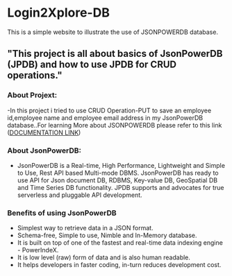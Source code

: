 # Login2Xplore-DB
This is a simple website to illustrate the use of JSONPOWERDB  database.

## "This project is all about basics of JsonPowerDB (JPDB) and how to use JPDB for CRUD operations."

### About Projext:

-In this project i tried to use CRUD Operation-PUT to save an employee id,employee name and employee email address in my JsonPowerDB database..For learning More about JSONPOWERDB  please refer to this link ([DOCUMENTATION LINK](http://login2explore.com/jpdb/docs.html)) 

### About JsonPowerDB:

- JsonPowerDB is a Real-time, High Performance, Lightweight and Simple to Use, Rest API based Multi-mode DBMS. JsonPowerDB has ready to use API for Json document DB, RDBMS, Key-value DB, GeoSpatial DB and Time Series DB functionality. JPDB supports and advocates for true serverless and pluggable API development.

### Benefits of using JsonPowerDB

- Simplest way to retrieve data in a JSON format.
- Schema-free, Simple to use, Nimble and In-Memory database.
- It is built on top of one of the fastest and real-time data indexing engine - PowerIndeX.
- It is low level (raw) form of data and is also human readable.
- It helps developers in faster coding, in-turn reduces development cost.


